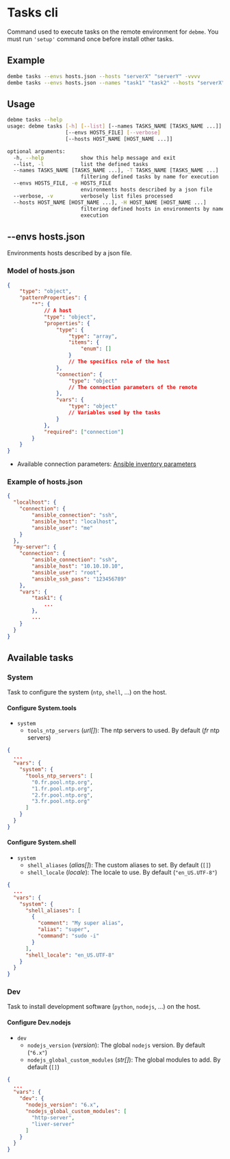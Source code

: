 # Tasks cli

Command used to execute tasks on the remote environment for `debme`.
You must run `'setup'` command once before install other tasks.

## Example

```bash
dembe tasks --envs hosts.json --hosts "serverX" "serverY" -vvvv
dembe tasks --envs hosts.json --names "task1" "task2" --hosts "serverX" "serverY" -vvvv
```

## Usage

```bash
debme tasks --help
usage: debme tasks [-h] [--list] [--names TASKS_NAME [TASKS_NAME ...]]
                   [--envs HOSTS_FILE] [--verbose]
                   [--hosts HOST_NAME [HOST_NAME ...]]

optional arguments:
  -h, --help            show this help message and exit
  --list, -l            list the defined tasks
  --names TASKS_NAME [TASKS_NAME ...], -T TASKS_NAME [TASKS_NAME ...]
                        filtering defined tasks by name for execution
  --envs HOSTS_FILE, -e HOSTS_FILE
                        environments hosts described by a json file
  --verbose, -v         verbosely list files processed
  --hosts HOST_NAME [HOST_NAME ...], -H HOST_NAME [HOST_NAME ...]
                        filtering defined hosts in environments by name for
                        execution
```

## --envs hosts.json

Environments hosts described by a json file.

### Model of hosts.json

```json
{
    "type": "object",
    "patternProperties": {
        "*": {
            // A host
            "type": "object",
            "properties": {
                "type": {
                    "type": "array",
                    "items": {
                        "enum": []
                    }
                    // The specifics role of the host
                },
                "connection": {
                    "type": "object"
                    // The connection parameters of the remote
                },
                "vars": {
                    "type": "object"
                    // Variables used by the tasks
                }
            },
            "required": ["connection"]
        }
    }
}
```

- Available connection parameters: [Ansible inventory parameters](http://docs.ansible.com/ansible/intro_inventory.html#list-of-behavioral-inventory-parameters)

### Example of hosts.json

```json
{
  "localhost": {
    "connection": {
        "ansible_connection": "ssh",
        "ansible_host": "localhost",
        "ansible_user": "me"
    }
  },
  "my-server": {
    "connection": {
        "ansible_connection": "ssh",
        "ansible_host": "10.10.10.10",
        "ansible_user": "root",
        "ansible_ssh_pass": "123456789"
    },
    "vars": {
        "task1": {
            ...
        },
        ...
    }
  }
}

```

## Available tasks

### System

Task to configure the system (`ntp`, `shell`, ...) on the host.

#### Configure System.tools

- `system`
    - `tools_ntp_servers` (*url[]*): The ntp servers to used. By default (*fr* ntp servers)

```json
{
  ...
  "vars": {
    "system": {
      "tools_ntp_servers": [
        "0.fr.pool.ntp.org",
        "1.fr.pool.ntp.org",
        "2.fr.pool.ntp.org",
        "3.fr.pool.ntp.org"
      ]
    }
  }
}
```

#### Configure System.shell

- `system`
    - `shell_aliases` (*alias[]*): The custom aliases to set. By default (`[]`)
    - `shell_locale` (*locale*): The locale to use. By default (`"en_US.UTF-8"`)

```json
{
  ...
  "vars": {
    "system": {
      "shell_aliases": [
        {
          "comment": "My super alias",
          "alias": "super",
          "command": "sudo -i"
        }
      ],
      "shell_locale": "en_US.UTF-8"
    }
  }
}
```

### Dev

Task to install development software (`python`, `nodejs`, ...) on the host.

#### Configure Dev.nodejs

- `dev`
    - `nodejs_version` (*version*): The global `nodejs` version. By default (`"6.x"`)
    - `nodejs_global_custom_modules` (*str[]*): The global modules to add. By default (`[]`)

```json
{
  ...
  "vars": {
    "dev": {
      "nodejs_version": "6.x",
      "nodejs_global_custom_modules": [
        "http-server",
        "liver-server"
      ]
    }
  }
}
```
